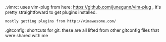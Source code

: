 .vimrc:
    uses vim-plug from here: https://github.com/junegunn/vim-plug , 
    it's pretty straightfoward to get plugins installed.

    mostly getting plugins from http://vimawesome.com/

.gitconfig:
    shortcuts for git. these are all lifted from other gitconfig files 
    that were shared with me

